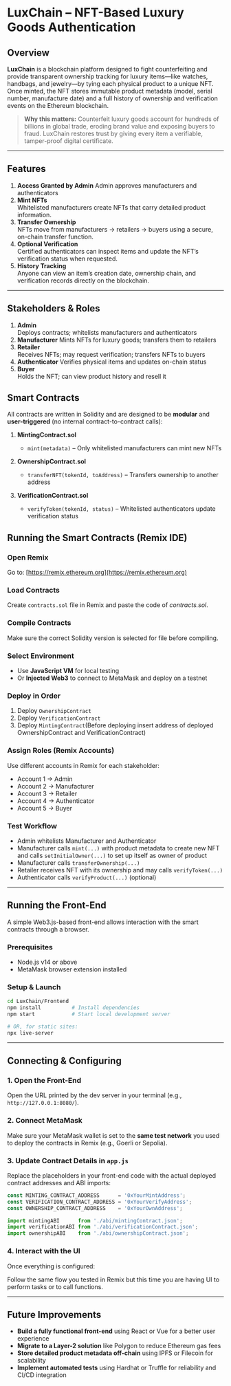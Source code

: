 # LuxChain – NFT-Based Luxury Goods Authentication

## Overview

**LuxChain** is a blockchain platform designed to fight counterfeiting and provide transparent ownership tracking for luxury items—like watches, handbags, and jewelry—by tying each physical product to a unique NFT. Once minted, the NFT stores immutable product metadata (model, serial number, manufacture date) and a full history of ownership and verification events on the Ethereum blockchain.

> **Why this matters:** Counterfeit luxury goods account for hundreds of billions in global trade, eroding brand value and exposing buyers to fraud. LuxChain restores trust by giving every item a verifiable, tamper-proof digital certificate.

---

## Features

1. **Access Granted by Admin**
   Admin approves manufacturers and authenticators 
2. **Mint NFTs**  
   Whitelisted manufacturers create NFTs that carry detailed product information.
3. **Transfer Ownership**  
   NFTs move from manufacturers → retailers → buyers using a secure, on-chain transfer function.
4. **Optional Verification**  
   Certified authenticators can inspect items and update the NFT’s verification status when requested.
5. **History Tracking**  
   Anyone can view an item’s creation date, ownership chain, and verification records directly on the blockchain.

---

## Stakeholders & Roles


1. **Admin**  
  Deploys contracts; whitelists manufacturers and authenticators                  
2. **Manufacturer**
  Mints NFTs for luxury goods; transfers them to retailers                        
3. **Retailer**      
  Receives NFTs; may request verification; transfers NFTs to buyers               
4. **Authenticator** 
  Verifies physical items and updates on-chain status                             
5. **Buyer**        
  Holds the NFT; can view product history and resell it                           


## Smart Contracts

All contracts are written in Solidity and are designed to be **modular** and **user-triggered** (no internal contract-to-contract calls):

1. **MintingContract.sol**  
   - `mint(metadata)` – Only whitelisted manufacturers can mint new NFTs

2. **OwnershipContract.sol**  
   - `transferNFT(tokenId, toAddress)` – Transfers ownership to another address

3. **VerificationContract.sol**  
   - `verifyToken(tokenId, status)` – Whitelisted authenticators update verification status


## Running the Smart Contracts (Remix IDE)

### Open Remix

Go to: [https://remix.ethereum.org](https://remix.ethereum.org)

### Load Contracts

Create `contracts.sol` file in Remix and paste the code of *contracts.sol*.

### Compile Contracts

Make sure the correct Solidity version is selected for file before compiling.

### Select Environment

- Use **JavaScript VM** for local testing
- Or **Injected Web3** to connect to MetaMask and deploy on a testnet

### Deploy in Order

1. Deploy `OwnershipContract`
2. Deploy `VerificationContract`
3. Deploy `MintingContract`(Before deploying insert address of deployed OwnershipContract and VerificationContract)

### Assign Roles (Remix Accounts)

Use different accounts in Remix for each stakeholder:  
- Account 1 → Admin  
- Account 2 → Manufacturer  
- Account 3 → Retailer  
- Account 4 → Authenticator  
- Account 5 → Buyer

### Test Workflow

- Admin whitelists Manufacturer and Authenticator
- Manufacturer calls `mint(...)` with product metadata to create new NFT and calls `setInitialOwner(...)` to set up itself as owner of product
- Manufacturer calls `transferOwnership(...)` 
- Retailer receives NFT with its ownership and may calls `verifyToken(...)`
- Authenticator calls `verifyProduct(...)` (optional)

---

## Running the Front-End 

A simple Web3.js-based front-end allows interaction with the smart contracts through a browser.

### Prerequisites

- Node.js v14 or above
- MetaMask browser extension installed

### Setup & Launch

```bash
cd LuxChain/Frontend
npm install          # Install dependencies
npm start            # Start local development server

# OR, for static sites:
npx live-server
```

---

## Connecting & Configuring

### 1. Open the Front-End

Open the URL printed by the dev server in your terminal (e.g., `http://127.0.0.1:8080/`).

### 2. Connect MetaMask

Make sure your MetaMask wallet is set to the **same test network** you used to deploy the contracts in Remix (e.g., Goerli or Sepolia).

### 3. Update Contract Details in `app.js` 

Replace the placeholders in your front-end code with the actual deployed contract addresses and ABI imports:

```javascript
const MINTING_CONTRACT_ADDRESS      = '0xYourMintAddress';
const VERIFICATION_CONTRACT_ADDRESS = '0xYourVerifyAddress';
const OWNERSHIP_CONTRACT_ADDRESS    = '0xYourOwnAddress';

import mintingABI      from './abi/mintingContract.json';
import verificationABI from './abi/verificationContract.json';
import ownershipABI    from './abi/ownershipContract.json';
```


### 4. Interact with the UI

Once everything is configured:

Follow the same flow you tested in Remix but this time you are having UI to perform tasks or to call functions.
   
---

## Future Improvements

- **Build a fully functional front-end** using React or Vue for a better user experience
- **Migrate to a Layer-2 solution** like Polygon to reduce Ethereum gas fees
- **Store detailed product metadata off-chain** using IPFS or Filecoin for scalability
- **Implement automated tests** using Hardhat or Truffle for reliability and CI/CD integration